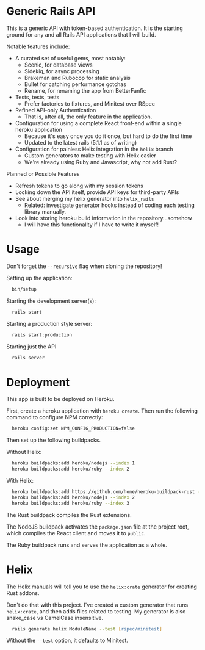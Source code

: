 # Generic Rails API

This is a generic API with token-based authentication. It is the starting ground
for any and all Rails API applications that I will build.

Notable features include:
* A curated set of useful gems, most notably:
    * Scenic, for database views
    * Sidekiq, for async processing
    * Brakeman and Rubocop for static analysis
    * Bullet for catching performance gotchas
    * Rename, for renaming the app from BetterFanfic
* Tests, tests, tests
    * Prefer factories to fixtures, and Minitest over RSpec
* Refined API-only Authentication
    * That is, after all, the only feature in the application.
* Configuration for using a complete React front-end within a single heroku application
    * Because it's easy once you do it once, but hard to do the first time
    * Updated to the latest rails (5.1.1 as of writing)
* Configuration for painless Helix integration in the `helix` branch
    * Custom generators to make testing with Helix easier
    * We're already using Ruby and Javascript, why not add Rust?

Planned or Possible Features
* Refresh tokens to go along with my session tokens
* Locking down the API itself, provide API keys for third-party APIs
* See about merging my helix generator into `helix_rails`
    * Related: investigate generator hooks instead of coding each testing library manually.
* Look into storing heroku build information in the repository...somehow
    * I will have this functionality if I have to write it myself!

# Usage
Don't forget the `--recursive` flag when cloning the repository!

Setting up the application:
```zsh
  bin/setup
```
Starting the development server(s):
```zsh
  rails start
```
Starting a production style server:
```zsh
  rails start:production
```
Starting just the API
```zsh
  rails server
```

# Deployment
This app is built to be deployed on Heroku.

First, create a heroku application with `heroku create`. Then run the following command to configure NPM correctly:
```zsh
  heroku config:set NPM_CONFIG_PRODUCTION=false
```

Then set up the following buildpacks.

Without Helix:
```zsh
  heroku buildpacks:add heroku/nodejs --index 1
  heroku buildpacks:add heroku/ruby --index 2
```

With Helix:
```zsh
  heroku buildpacks:add https://github.com/hone/heroku-buildpack-rust --index 1
  heroku buildpacks:add heroku/nodejs --index 2
  heroku buildpacks:add heroku/ruby --index 3
```

The Rust buildpack compiles the Rust extensions.

The NodeJS buildpack activates the `package.json` file at the project root, which compiles the React client and moves it to `public`.

The Ruby buildpack runs and serves the application as a whole.

# Helix

The Helix manuals will tell you to use the `helix:crate` generator for creating Rust addons.

Don't do that with this project. I've created a custom generator that runs `helix:crate`, and then adds files related to testing. My generator is also snake_case vs CamelCase insensitive.

```zsh
  rails generate helix ModuleName --test [rspec/minitest]
```

Without the `--test` option, it defaults to Minitest.
